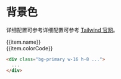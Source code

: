 # 背景色

详细配置可参考详细配置可参考 [Tailwind 官网](https://www.tailwindcss.cn/docs/container)。

<Example v-for = "index in 2" class="flex flex-wrap gap-3">
  <div :key="item"
  v-for = "item in index===1 ? arrayTheme : arrayNormal" 
  class="w-16 h-20 " > 
    <div :class="'bg-' + item.name"  class="w-16 h-8" ></div>
    <div class="text-center h-12">
      <div>{{item.name}}</div>
      <div>{{item.colorCode}}</div>
    </div>
  </div>
</Example>

```html
<div class="bg-primary w-16 h-8 ...">
  ...
</div>
```

<script setup>
  const arrayTheme =  [
  {name:'primary',colorCode:'#2B80FF'},
  {name:'secondary',colorCode:'#37B2FE'},
  {name:'success',colorCode:'#17CE97'},
  {name:'warning',colorCode:'#FFA34D'},
  {name:'danger',colorCode:'#FF5858'},
  {name:'important',colorCode:'#FF4F9E'},
  {name:'special',colorCode:'#9D5EFF'},
  ]; 
  const arrayNormal = [
  {name:'white',colorCode:'#FFFFFF'},
  {name:'lighter',colorCode:'#F5F5F5'},
  {name:'light',colorCode:'#E3E4E9'},
  {name:'gray',colorCode:'#9EA3B0'},
  {name:'dark',colorCode:'#5E626D'},
  {name:'darker',colorCode:'#1B1F28'},
  {name:'black',colorCode:'#000000'},
  {name:'surface',colorCode:'#F5F5F5'},
  {name:'inverse',colorCode:'#3C4353'},
  {name:'transparent',colorCode:''},
  {name:'inherite',colorCode:''},
  ]
</script>

